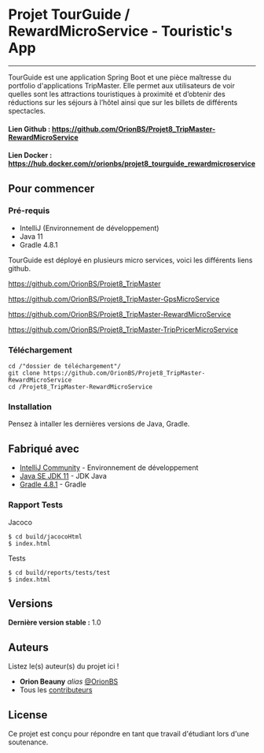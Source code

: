 # Projet TourGuide / RewardMicroService - Touristic's App
***

TourGuide est une application Spring Boot et une pièce maîtresse du portfolio d'applications TripMaster. Elle permet aux utilisateurs de voir quelles sont les attractions touristiques à proximité et d’obtenir des réductions sur les séjours à l’hôtel ainsi que sur les billets de différents spectacles.
#### Lien Github : https://github.com/OrionBS/Projet8_TripMaster-RewardMicroService

#### Lien Docker : https://hub.docker.com/r/orionbs/projet8_tourguide_rewardmicroservice

## Pour commencer

### Pré-requis

- IntelliJ (Environnement de développement)
- Java 11
- Gradle 4.8.1

TourGuide est déployé en plusieurs micro services, voici les différents liens github.

https://github.com/OrionBS/Projet8_TripMaster

https://github.com/OrionBS/Projet8_TripMaster-GpsMicroService

https://github.com/OrionBS/Projet8_TripMaster-RewardMicroService

https://github.com/OrionBS/Projet8_TripMaster-TripPricerMicroService


### Téléchargement

```
cd /"dossier de téléchargement"/
git clone https://github.com/OrionBS/Projet8_TripMaster-RewardMicroService
cd /Projet8_TripMaster-RewardMicroService
```

### Installation

Pensez à intaller les dernières versions de Java, Gradle.

## Fabriqué avec

* [IntelliJ Community](https://www.jetbrains.com/idea/download/#section=windows) - Environnement de développement
* [Java SE JDK 11](https://www.oracle.com/java/technologies/javase-jdk11-downloads.html) - JDK Java
* [Gradle 4.8.1](https://gradle.org) - Gradle

### Rapport Tests

Jacoco

```
$ cd build/jacocoHtml
$ index.html
```

Tests

```
$ cd build/reports/tests/test
$ index.html
```

## Versions

**Dernière version stable :** 1.0

## Auteurs
Listez le(s) auteur(s) du projet ici !
* **Orion Beauny** _alias_ [@OrionBS](https://github.com/OrionBS)
* Tous les [contributeurs](https://github.com/OrionBS/Projet8_TripMaster/contributors)

## License

Ce projet est conçu pour répondre en tant que travail d'étudiant lors d'une soutenance.



